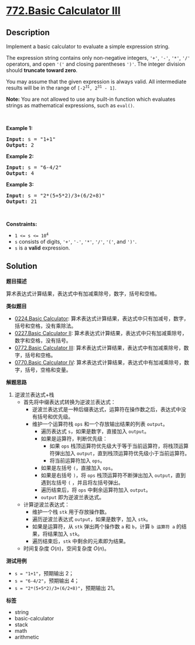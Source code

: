 # [772.Basic Calculator III](https://leetcode.com/problems/basic-calculator-iii/description/)

## Description

<p>Implement a basic calculator to evaluate a simple expression string.</p>

<p>The expression string contains only non-negative integers, <code>&#39;+&#39;</code>, <code>&#39;-&#39;</code>, <code>&#39;*&#39;</code>, <code>&#39;/&#39;</code> operators, and open <code>&#39;(&#39;</code> and closing parentheses <code>&#39;)&#39;</code>. The integer division should <strong>truncate toward zero</strong>.</p>

<p>You may assume that the given expression is always valid. All intermediate results will be in the range of <code>[-2<sup>31</sup>, 2<sup>31</sup> - 1]</code>.</p>

<p><strong>Note:</strong> You are not allowed to use any built-in function which evaluates strings as mathematical expressions, such as <code>eval()</code>.</p>

<p>&nbsp;</p>
<p><strong class="example">Example 1:</strong></p>

<pre>
<strong>Input:</strong> s = &quot;1+1&quot;
<strong>Output:</strong> 2
</pre>

<p><strong class="example">Example 2:</strong></p>

<pre>
<strong>Input:</strong> s = &quot;6-4/2&quot;
<strong>Output:</strong> 4
</pre>

<p><strong class="example">Example 3:</strong></p>

<pre>
<strong>Input:</strong> s = &quot;2*(5+5*2)/3+(6/2+8)&quot;
<strong>Output:</strong> 21
</pre>

<p>&nbsp;</p>
<p><strong>Constraints:</strong></p>

<ul>
  <li><code>1 &lt;= s &lt;= 10<sup>4</sup></code></li>
  <li><code>s</code> consists of digits, <code>&#39;+&#39;</code>, <code>&#39;-&#39;</code>, <code>&#39;*&#39;</code>, <code>&#39;/&#39;</code>, <code>&#39;(&#39;</code>,&nbsp;and&nbsp;<code>&#39;)&#39;</code>.</li>
  <li><code>s</code> is a <strong>valid</strong> expression.</li>
</ul>

## Solution

**题目描述**

算术表达式计算结果，表达式中有加减乘除号，数字，括号和空格。

**类似题目**

- [0224.Basic Calculator](../.doc/0224.basic-calculator.md): 算术表达式计算结果，表达式中只有加减号，数字，括号和空格，没有乘除法。
- [0227.Basic Calculator II](../.doc/0227.basic-calculator-ii.md): 算术表达式计算结果，表达式中只有加减乘除号，数字和空格，没有括号。
- [0772.Basic Calculator III](../.lock/0772.basic-calculator-iii.md): 算术表达式计算结果，表达式中有加减乘除号，数字，括号和空格。
- [0770.Basic Calculator IV](../.doc/0770.basic-calculator-iv.md): 算术表达式计算结果，表达式中有加减乘除号，数字，括号，空格和变量。

**解题思路**

1. 逆波兰表达式+栈
   - 首先将中缀表达式转换为逆波兰表达式：
     - 逆波兰表达式是一种后缀表达式，运算符在操作数之后，表达式中没有括号和优先级。
     - 维护一个运算符栈 `ops` 和一个存放输出结果的列表 `output`。
       - 遍历表达式 `s`，如果是数字，直接加入 `output`。
       - 如果是运算符，判断优先级：
         - 如果 `ops` 栈顶运算符优先级大于等于当前运算符，将栈顶运算符弹出加入 `output`，直到栈顶运算符优先级小于当前运算符。
         - 将当前运算符加入 `ops`。
       - 如果是左括号 `(`，直接加入 `ops`。
       - 如果是右括号 `)`，将 `ops` 栈顶运算符不断弹出加入 `output`，直到遇到左括号 `(` ，并且将左括号弹出。
       - 遍历结束后，将 `ops` 中剩余运算符加入 `output`。
       - `output` 即为逆波兰表达式。
   - 计算逆波兰表达式：
     - 维护一个栈 `stk` 用于存放操作数。
     - 遍历逆波兰表达式 `output`，如果是数字，加入 `stk`。
     - 如果是运算符，从 `stk` 弹出两个操作数 `a` 和 `b`，计算 `b 运算符 a` 的结果，将结果加入 `stk`。
     - 遍历结束后，`stk` 中剩余的元素即为结果。
   - 时间复杂度 $O(n)$，空间复杂度 $O(n)$。

**测试用例**

- `s = "1+1"`，预期输出 2；
- `s = "6-4/2"`，预期输出 4；
- `s = "2*(5+5*2)/3+(6/2+8)"`，预期输出 21。

**标签**

- string
- basic-calculator
- stack
- math
- arithmetic
